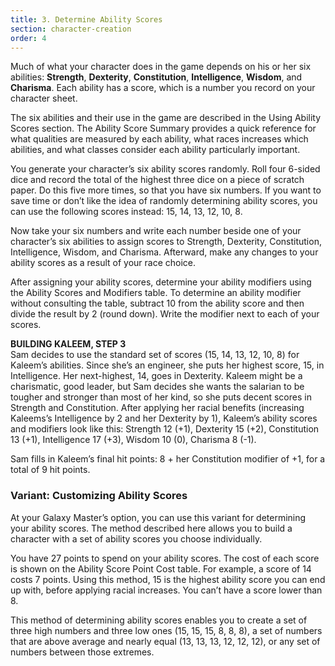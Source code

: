 ```yaml
---
title: 3. Determine Ability Scores
section: character-creation
order: 4
---
```

Much of what your character does in the game depends on his or her six abilities: __Strength__, __Dexterity__, __Constitution__,
__Intelligence__, __Wisdom__, and __Charisma__. Each ability has a score, which is a number you record on your character sheet.

The six abilities and their use in the game are described in the <nuxt-link to="/phb/rules/using-ability-scores">Using Ability Scores</nuxt-link>
section. The Ability Score Summary provides a quick reference for what qualities are measured by each ability, what races
increases which abilities, and what classes consider each ability particularly important.

<ai-dialog title="Ability Score summary" component="ability-score-summary"></ai-dialog>

You generate your character’s six ability scores randomly. Roll four 6-sided dice and record the total of the highest
three dice on a piece of scratch paper. Do this five more times, so that you have six numbers. If you want to save time
or don’t like the idea of randomly determining ability scores, you can use the following scores instead: 15, 14, 13, 12, 10, 8.

Now take your six numbers and write each number beside one of your character’s six abilities to assign scores to
Strength, Dexterity, Constitution, Intelligence, Wisdom, and Charisma. Afterward, make any changes to your ability scores
as a result of your race choice.

After assigning your ability scores, determine your ability modifiers using the Ability Scores and Modifiers table.
To determine an ability modifier without consulting the table, subtract 10 from the ability score and then divide the result
by 2 (round down). Write the modifier next to each of your scores.


<ai-dialog title="Ability Scores and Modifiers" component="ability-score-modifiers"></ai-dialog>

<v-alert type="info" :value="true">
<strong>BUILDING KALEEM, STEP 3</strong><br>
Sam decides to use the standard set of scores (15, 14, 13, 12, 10, 8) for Kaleem’s abilities. Since she’s an engineer,
she puts her highest score, 15, in Intelligence. Her next-highest, 14, goes in Dexterity. Kaleem might be a charismatic,
good leader, but Sam decides she wants the salarian to be tougher and stronger than most of her kind, so she puts decent
scores in Strength and Constitution. After applying her racial benefits (increasing Kaleems’s Intelligence by 2 and her
Dexterity by 1), Kaleem’s ability scores and modifiers look like this: Strength 12 (+1), Dexterity 15 (+2),
Constitution 13 (+1), Intelligence 17 (+3), Wisdom 10 (0), Charisma 8 (-1).

Sam fills in Kaleem’s final hit points: 8 + her Constitution modifier of +1, for a total of 9 hit points.
</v-alert>

### Variant: Customizing Ability Scores
At your Galaxy Master’s option, you can use this variant for determining your ability scores. The method described here
allows you to build a character with a set of ability scores you choose individually.

You have 27 points to spend on your ability scores. The cost of each score is shown on the Ability Score Point Cost
table. For example, a score of 14 costs 7 points. Using this method, 15 is the highest ability score you can end up with,
before applying racial increases. You can’t have a score lower than 8.

This method of determining ability scores enables you to create a set of three high numbers and three low ones (15, 15,
15, 8, 8, 8), a set of numbers that are above average and nearly equal (13, 13, 13, 12, 12, 12), or any set of numbers
between those extremes.

<ai-dialog title="Ability Score Point Cost" component="ability-score-point-cost"></ai-dialog>

<me-source-reference pages="7-8" source="basic"></me-source-reference>
